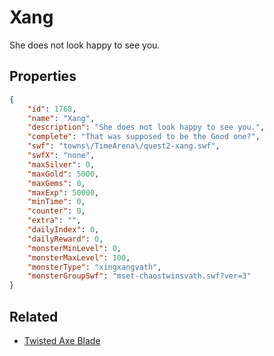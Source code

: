 # Xang

She does not look happy to see you.

## Properties

```json
{
    "id": 1768,
    "name": "Xang",
    "description": "She does not look happy to see you.",
    "complete": "That was supposed to be the Good one?",
    "swf": "towns\/TimeArena\/quest2-xang.swf",
    "swfX": "none",
    "maxSilver": 0,
    "maxGold": 5000,
    "maxGems": 0,
    "maxExp": 50000,
    "minTime": 0,
    "counter": 0,
    "extra": "",
    "dailyIndex": 0,
    "dailyReward": 0,
    "monsterMinLevel": 0,
    "monsterMaxLevel": 100,
    "monsterType": "xingxangvath",
    "monsterGroupSwf": "mset-chaostwinsvath.swf?ver=3"
}
```

## Related

- [Twisted Axe Blade](../items/20066-twisted-axe-blade.md)

